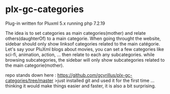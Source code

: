 # plx-gc-categories

Plug-in written for Pluxml 5.x running php 7.2.19

The idea is to set categories as main categories(mother) and relate others(daughterOf) to a main categorie.
When going throught the website, sidebar should only show linksof  categories related to the main catégorie. 
Let's say your PluXml blogs about movies, you can set a few categories like sci-fi, animation, action, ... 
then relate to each any subcategories. while browsing subcategories, the sidebar will only show subcategories 
related to the main categorie(mother).

repo stands down here : https://github.com/gcyrillus/plx-gc-categories/tree/master  >just installed git and used it for the first time ... thinking it would make things easier and faster, it is also a bit surprising.
